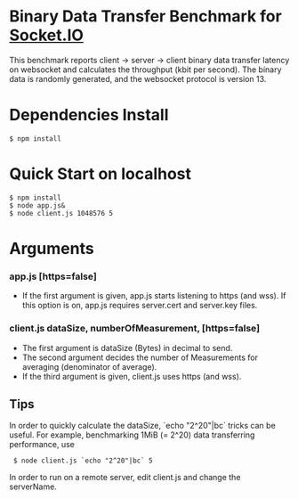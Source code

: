 Binary Data Transfer Benchmark for [Socket.IO](https://github.com/learnboost/socket.io)
=====
This benchmark reports client -> server -> client binary data transfer latency on websocket and calculates the throughput (kbit per second).
The binary data is randomly generated, and the websocket protocol is version 13.

Dependencies Install
====================
    $ npm install

Quick Start on localhost
===========
    $ npm install
    $ node app.js&
    $ node client.js 1048576 5

Arguments
=========
### app.js [https=false]
* If the first argument is given, app.js starts listening to https (and wss). If this option is on, app.js requires server.cert and server.key files.

### client.js dataSize, numberOfMeasurement, [https=false]
* The first argument is dataSize (Bytes) in decimal to send.
* The second argument decides the number of Measurements for averaging (denominator of average).
* If the third argument is given, client.js uses https (and wss).

Tips
----
In order to quickly calculate the dataSize, \`echo "2^20"|bc\` tricks can be useful. For example, benchmarking 1MiB (= 2^20) data transferring performance, use

     $ node client.js `echo "2^20"|bc` 5

In order to run on a remote server, edit client.js and change the serverName.
